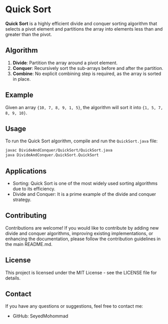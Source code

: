 # Quick Sort

**Quick Sort** is a highly efficient divide and conquer sorting algorithm that selects a pivot element and partitions the array into elements less than and greater than the pivot.

## Algorithm

1. **Divide**: Partition the array around a pivot element.
2. **Conquer**: Recursively sort the sub-arrays before and after the partition.
3. **Combine**: No explicit combining step is required, as the array is sorted in place.

## Example

Given an array `{10, 7, 8, 9, 1, 5}`, the algorithm will sort it into `{1, 5, 7, 8, 9, 10}`.

## Usage

To run the Quick Sort algorithm, compile and run the `QuickSort.java` file:

```bash
javac DivideAndConquer/QuickSort/QuickSort.java
java DivideAndConquer.QuickSort.QuickSort
```
## Applications

- Sorting: Quick Sort is one of the most widely used sorting algorithms due to its efficiency.
- Divide and Conquer: It is a prime example of the divide and conquer strategy.

## Contributing

Contributions are welcome! If you would like to contribute by adding new divide and conquer algorithms, improving existing implementations, or enhancing the documentation, please follow the contribution guidelines in the main README.md.
## License

This project is licensed under the MIT License - see the LICENSE file for details.
## Contact

If you have any questions or suggestions, feel free to contact me:

- GitHub: SeyedMohommad